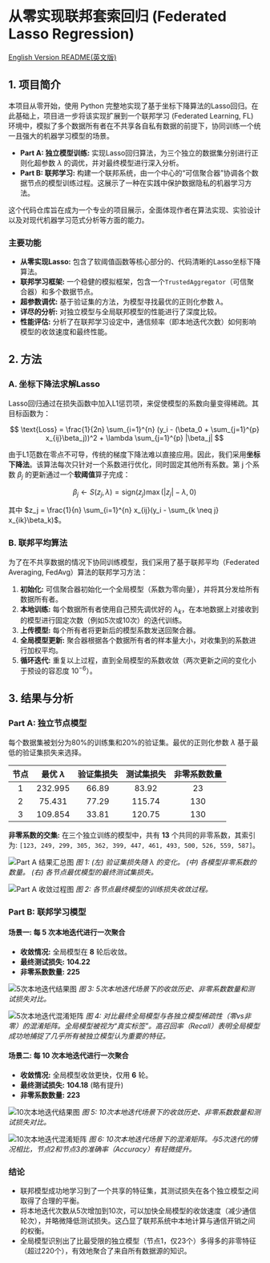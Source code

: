 # 从零实现联邦套索回归 (Federated Lasso Regression)

[English Version README(英文版)](README.md)

## 1. 项目简介

本项目从零开始，使用 Python 完整地实现了基于坐标下降算法的Lasso回归。在此基础上，项目进一步将该实现扩展到一个联邦学习 (Federated Learning, FL) 环境中，模拟了多个数据所有者在不共享各自私有数据的前提下，协同训练一个统一且强大的机器学习模型的场景。

* **Part A: 独立模型训练:** 实现Lasso回归算法，为三个独立的数据集分别进行正则化超参数 $\lambda$ 的调优，并对最终模型进行深入分析。
* **Part B: 联邦学习:** 构建一个联邦系统，由一个中心的“可信聚合器”协调各个数据节点的模型训练过程。这展示了一种在实践中保护数据隐私的机器学习方法。

这个代码仓库旨在成为一个专业的项目展示，全面体现作者在算法实现、实验设计以及对现代机器学习范式分析等方面的能力。

### 主要功能

* **从零实现Lasso:** 包含了软阈值函数等核心部分的、代码清晰的Lasso坐标下降算法。
* **联邦学习框架:** 一个稳健的模拟框架，包含一个`TrustedAggregator`（可信聚合器）和多个数据节点。
* **超参数调优:** 基于验证集的方法，为模型寻找最优的正则化参数 $\lambda$。
* **详尽的分析:** 对独立模型与全局联邦模型的性能进行了深度比较。
* **性能评估:** 分析了在联邦学习设定中，通信频率（即本地迭代次数）如何影响模型的收敛速度和最终性能。

## 2. 方法

### A. 坐标下降法求解Lasso

Lasso回归通过在损失函数中加入L1惩罚项，来促使模型的系数向量变得稀疏。其目标函数为：

$$ \text{Loss} = \frac{1}{2n} \sum_{i=1}^{n} (y_i - (\beta_0 + \sum_{j=1}^{p} x_{ij}\beta_j))^2 + \lambda \sum_{j=1}^{p} |\beta_j| $$

由于L1范数在零点不可导，传统的梯度下降法难以直接应用。因此，我们采用**坐标下降法**。该算法每次只针对一个系数进行优化，同时固定其他所有系数。第 j 个系数 $\beta_j$ 的更新通过一个**软阈值**算子完成：

$$ \beta_j \leftarrow S(z_j, \lambda) = \text{sign}(z_j) \max(|z_j| - \lambda, 0) $$

其中 $z_j = \frac{1}{n} \sum_{i=1}^{n} x_{ij}(y_i - \sum_{k \neq j} x_{ik}\beta_k)$。

### B. 联邦平均算法

为了在不共享数据的情况下协同训练模型，我们采用了基于联邦平均（Federated Averaging, FedAvg）算法的联邦学习方法：

1.  **初始化:** 可信聚合器初始化一个全局模型（系数为零向量），并将其分发给所有数据所有者。
2.  **本地训练:** 每个数据所有者使用自己预先调优好的 $\lambda_k$，在本地数据上对接收到的模型进行固定次数（例如5次或10次）的迭代训练。
3.  **上传模型:** 每个所有者将更新后的模型系数发送回聚合器。
4.  **全局模型更新:** 聚合器根据各个数据所有者的样本量大小，对收集到的系数进行加权平均。
5.  **循环迭代:** 重复以上过程，直到全局模型的系数收敛（两次更新之间的变化小于预设的容忍度 $10^{-6}$）。

## 3. 结果与分析

### Part A: 独立节点模型

每个数据集被划分为80%的训练集和20%的验证集。最优的正则化参数 $\lambda$ 基于最低的验证集损失来选择。

| 节点 | 最优 $\lambda$ | 验证集损失 | 测试集损失 | 非零系数数量 |
|:----:|:--------------:|:----------:|:----------:|:------------:|
| 1    | 232.995        | 66.89      | 83.92      | 23           |
| 2    | 75.431         | 77.29      | 115.74     | 130          |
| 3    | 109.854        | 33.81      | 120.75     | 130          |

**非零系数的交集:** 在三个独立训练的模型中，共有 **13** 个共同的非零系数，其索引为: `[123, 249, 299, 305, 362, 399, 447, 461, 493, 500, 526, 559, 587]`。

![Part A 结果汇总图](images/part_a_summary.png)
_图 1: (左) 验证集损失随 $\lambda$ 的变化。 (中) 各模型非零系数的数量。 (右) 各节点最优模型的最终测试集损失。_

![Part A 收敛过程图](images/part_a_convergence.png)
_图 2: 各节点最终模型的训练损失收敛过程。_

### Part B: 联邦学习模型

#### 场景一: 每 5 次本地迭代进行一次聚合

* **收敛情况:** 全局模型在 **8** 轮后收敛。
* **最终测试损失:** **104.22**
* **非零系数数量:** **225**

![5次本地迭代结果图](images/part_b_5_iter_results.png)
_图 3: 5次本地迭代场景下的收敛历史、非零系数数量和测试损失对比。_

![5次本地迭代混淆矩阵](images/part_b_5_iter_cm.png)
_图 4: 对比最终全局模型与各独立模型稀疏性（零vs非零）的混淆矩阵。全局模型被视为“真实标签”。高召回率（Recall）表明全局模型成功地捕捉了几乎所有被独立模型认为重要的特征。_

#### 场景二: 每 10 次本地迭代进行一次聚合

* **收敛情况:** 全局模型收敛更快，仅用 **6** 轮。
* **最终测试损失:** **104.18** (略有提升)
* **非零系数数量:** **223**

![10次本地迭代结果图](images/part_b_10_iter_results.png)
_图 5: 10次本地迭代场景下的收敛历史、非零系数数量和测试损失对比。_

![10次本地迭代混淆矩阵](images/part_b_10_iter_cm.png)
_图 6: 10次本地迭代场景下的混淆矩阵。与5次迭代的情况相比，节点2和节点3的准确率（Accuracy）有轻微提升。_

### 结论

* 联邦模型成功地学习到了一个共享的特征集，其测试损失在各个独立模型之间取得了合理的平衡。
* 将本地迭代次数从5次增加到10次，可以加快全局模型的收敛速度（减少通信轮次），并略微降低测试损失。这凸显了联邦系统中本地计算与通信开销之间的权衡。
* 全局模型识别出了比最受限的独立模型（节点1，仅23个）多得多的非零特征（超过220个），有效地聚合了来自所有数据源的知识。




